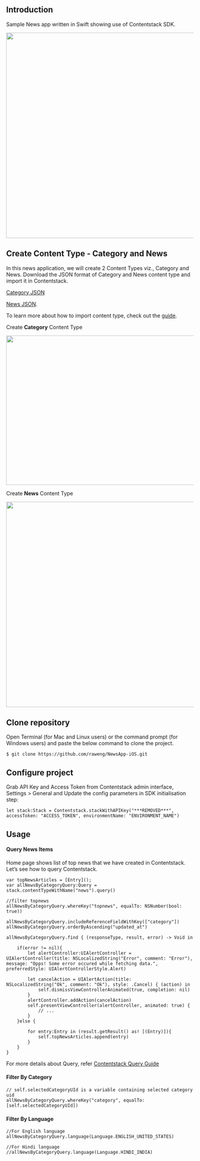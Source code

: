 ## Introduction
Sample News app written in Swift showing use of Contentstack SDK.

<img src='https://api.contentstack.io/v2/assets/56d92c3811420d24232dc99b/download?uid=blt1abeb9dc7292dfd3&AUTHTOKEN=blt0d34ed82cc45c4d16a0e25d0' width='650' height='550'/>
 
## Create Content Type - Category and News
In this news application, we will create 2 Content Types viz., Category and News. Download the JSON format of Category and News content type and import it in Contentstack.

[Category JSON](https://api.contentstack.io/v2/assets/56d5971b3ca9925f3308f3df/download?uid=blte6c36c6b5649f69a&AUTHTOKEN=blt0d34ed82cc45c4d16a0e25d0)

[News JSON](https://api.contentstack.io/v2/assets/56d59728d2eb69223c27935f/download?uid=blte2e550aa822a2554&AUTHTOKEN=blt0d34ed82cc45c4d16a0e25d0).

To learn more about how to import content type, check out the [guide](http://contentstackdocs.built.io/developer/guides/content-types#import-a-content-type).

Create **Category** Content Type

<img src='https://api.contentstack.io/v2/assets/56b85f310ea5e91f35d9ffbb/download?uid=blt0ef50bfc28445d08&AUTHTOKEN=bltbfb694c915ad7c3b24584a7b' width='600' height='400'/>

Create **News** Content Type

<img src='https://api.contentstack.io/v1/uploads/56b85f390ea5e91f35d9ffc6/download?uid=blt04d8d8e7c7c632c5&AUTHTOKEN=bltefb4f32b56206d8e5bc6cb9e' width='600' height='550'/>

## Clone repository

Open Terminal (for Mac and Linux users) or the command prompt (for Windows users) and paste the below command to clone the project.

    $ git clone https://github.com/raweng/NewsApp-iOS.git

## Configure project
Grab API Key and Access Token from Contentstack admin interface, Settings > General and Update the config parameters in SDK initialisation step:

    let stack:Stack = Contentstack.stackWithAPIKey("***REMOVED***", accessToken: "ACCESS_TOKEN", environmentName: "ENVIRONMENT_NAME")

## Usage

#### Query News Items 
Home page shows list of top news that we have created in Contentstack. Let’s see how to query Contentstack. 

    var topNewsArticles = [Entry]();
    var allNewsByCategoryQuery:Query = stack.contentTypeWithName("news").query()
    
    //filter topnews
    allNewsByCategoryQuery.whereKey("topnews", equalTo: NSNumber(bool: true))
    
    allNewsByCategoryQuery.includeReferenceFieldWithKey(["category"])
    allNewsByCategoryQuery.orderByAscending("updated_at")
    
    allNewsByCategoryQuery.find { (responseType, result, error) -> Void in
        
        if(error != nil){
            let alertController:UIAlertController = UIAlertController(title: NSLocalizedString("Error", comment: "Error"), message: "Opps! Some error occured while fetching data.", preferredStyle: UIAlertControllerStyle.Alert)
            
            let cancelAction = UIAlertAction(title: NSLocalizedString("Ok", comment: "Ok"), style: .Cancel) { (action) in
                self.dismissViewControllerAnimated(true, completion: nil)
            }
            alertController.addAction(cancelAction)
            self.presentViewController(alertController, animated: true) {
                // ...
            }
        }else {
            
            for entry:Entry in (result.getResult() as! [(Entry)]){
                self.topNewsArticles.append(entry)
            }
        }
    }
For more details about Query, refer [Contentstack Query Guide][0] 

#### Filter By Category
    // self.selectedCategoryUId is a variable containing selected category uid
    allNewsByCategoryQuery.whereKey("category", equalTo: [self.selectedCategoryUId])

#### Filter By Language 
    //For English language
    allNewsByCategoryQuery.language(Language.ENGLISH_UNITED_STATES)
    
    //For Hindi language
    //allNewsByCategoryQuery.language(Language.HINDI_INDIA)
    
[0]: <http://csdocs.builtapp.io/developer/ios/query-guide>
